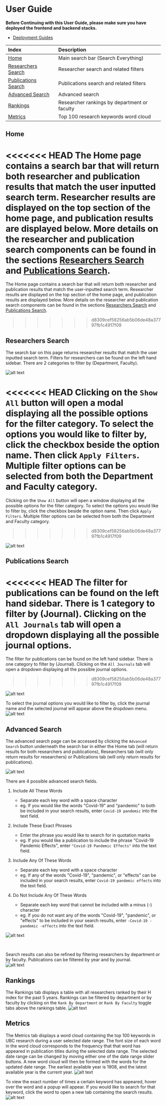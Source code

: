 # User Guide

**Before Continuing with this User Guide, please make sure you have deployed the frontend and backend stacks.**

- [Deployment Guides](./DeploymentGuide.md)

| Index                                       | Description                                  |
| :------------------------------------------ | :------------------------------------------- |
| [Home](#Home)                               | Main search bar (Search Everything)          |
| [Researchers Search](#Researchers-Search)   | Researcher search and related filters        |
| [Publications Search](#Publications-Search) | Publications search and related filters      |
| [Advanced Search](#Advanced-Search)         | Advanced search                              |
| [Rankings](#Rankings)                       | Researcher rankings by department or faculty |
| [Metrics](#Metrics)                         | Top 100 research keywords word cloud         |

## Home

<<<<<<< HEAD
The Home page contains a search bar that will return both researcher and publication results that match the user inputted search term. Researcher results are displayed on the top section of the home page, and publication results are displayed below. More details on the researcher and publication search components can be found in the sections [Researchers Search](#Researchers-Search) and [Publications Search](#Publications-Search).
=======
The Home page contains a search bar that will return both researcher and publication results that match the user-inputted search term. Researcher results are displayed on the top section of the home page, and publication results are displayed below. More details on the researcher and publication search components can be found in the sections [Researchers Search](#Researchers-Search) and [Publications Search](#Publications-Search).
>>>>>>> d8309cef58256ab5b06de48a37797fb1c4917f09

## Researchers Search

The search bar on this page returns researcher results that match the user inputted search term. Filters for researchers can be found on the left hand sidebar. There are 2 categories to filter by (Department, Faculty).

![alt text](images/userGuide/researchers01.png)

<<<<<<< HEAD
Clicking on the `Show All` button will open a modal displaying all the possible options for the filter category. To select the options you would like to filter by, click the checkbox beside the option name. Then click `Apply Filters`. Multiple filter options can be selected from both the Department and Faculty category.
=======
Clicking on the `Show All` button will open a window displaying all the possible options for the filter category. To select the options you would like to filter by, click the checkbox beside the option name. Then click `Apply Filters`. Multiple filter options can be selected from both the Department and Faculty category.
>>>>>>> d8309cef58256ab5b06de48a37797fb1c4917f09

![alt text](images/userGuide/researchers02.png)

## Publications Search

<<<<<<< HEAD
The filter for publications can be found on the left hand sidebar. There is 1 category to filter by (Journal). Clicking on the `All Journals` tab will open a dropdown displaying all the possible journal options.
=======
The filter for publications can be found on the left hand sidebar. There is one category to filter by (Journal). Clicking on the `All Journals` tab will open a dropdown displaying all the possible journal options.
>>>>>>> d8309cef58256ab5b06de48a37797fb1c4917f09

![alt text](images/userGuide/publications01.png)

To select the journal options you would like to filter by, click the journal name and the selected journal will appear above the dropdown menu.
![alt text](images/userGuide/publications02.png)

## Advanced Search

The advanced search page can be accessed by clicking the `Advanced Search` button underneath the search bar in either the Home tab (will return results for both researchers and publications), Researchers tab (will only return results for researchers) or Publications tab (will only return results for publications).

![alt text](images/userGuide/advancedSearch01.png)

There are 4 possible advanced search fields.

1. Include All These Words

   - Separate each key word with a space character
   - eg. If you would like the words "Covid-19" and "pandemic" to both be included in your search results, enter `Covid-19 pandemic` into the text field.

2. Include These Exact Phrases

   - Enter the phrase you would like to search for in quotation marks
   - eg. If you would like a publication to include the phrase "Covid-19 Pandemic Effects", enter `"Covid-19 Pandemic Effects"` into the text field.

3. Include Any Of These Words

   - Separate each key word with a space character
   - eg. If any of the words "Covid-19", "pandemic", or "effects" can be included in your search results, enter `Covid-19 pandemic effects` into the text field.

4. Do Not Include Any Of These Words

   - Separate each key word that cannot be included with a minus (-) character
   - eg. If you do not want any of the words "Covid-19", "pandemic", or "effects" to be included in your search results, enter `-Covid-19 -pandemic -effects` into the text field.

![alt text](images/userGuide/advancedSearch02.png)

<br>

Search results can also be refined by filtering researchers by department or by faculty. Publications can be filtered by year and by journal.
<br>
![alt text](images/userGuide/advancedSearch03.png)

## Rankings

The Rankings tab displays a table with all researchers ranked by their H index for the past 5 years. Rankings can be filtered by department or by faculty by clicking on the `Rank By Department` or `Rank By Faculty` toggle tabs above the rankings table.
![alt text](images/userGuide/rankings01.png)

## Metrics

The Metrics tab displays a word cloud containing the top 100 keywords in UBC research during a user selected date range. The font size of each word in the word cloud corresponds to the frequency that that word has appeared in publication titles during the selected date range. The selected date range can be changed by moving either one of the date range slider buttons. A new word cloud will then be formed with the words for the updated date range. The earliest available year is 1908, and the latest available year is the current year.
![alt text](images/userGuide/metrics01.png)

To view the exact number of times a certain keyword has appeared, hover over the word and a popup will appear. If you would like to search for that keyword, click the word to open a new tab containing the search results.
![alt text](images/userGuide/metrics02.png)
